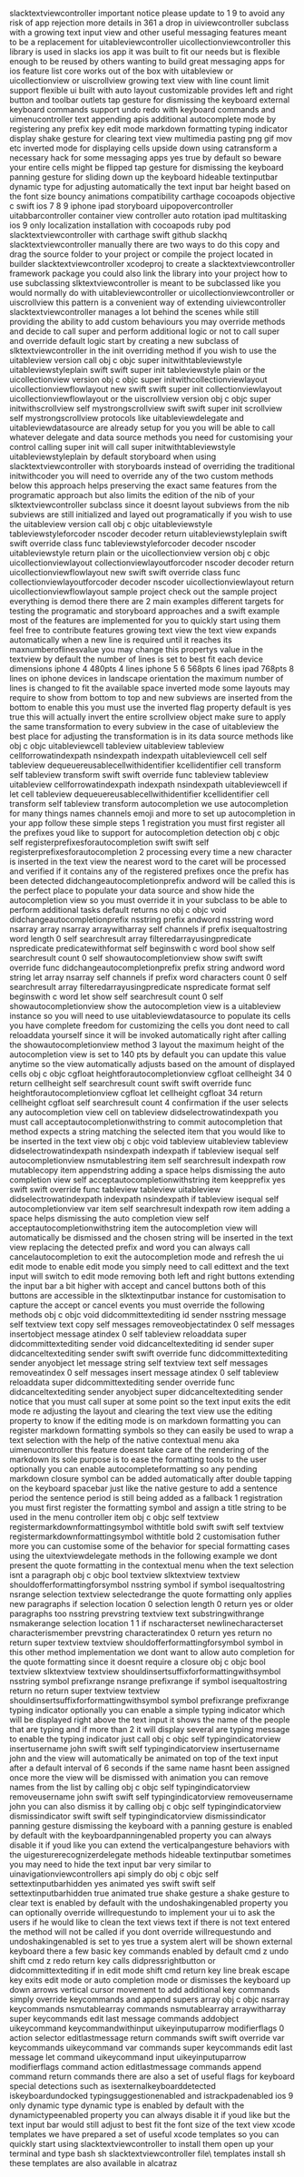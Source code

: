 slacktextviewcontroller important notice please update to 1 9 to avoid any risk of app rejection more details in 361 a drop in uiviewcontroller subclass with a growing text input view and other useful messaging features meant to be a replacement for uitableviewcontroller uicollectionviewcontroller this library is used in slacks ios app it was built to fit our needs but is flexible enough to be reused by others wanting to build great messaging apps for ios feature list core works out of the box with uitableview or uicollectionview or uiscrollview growing text view with line count limit support flexible ui built with auto layout customizable provides left and right button and toolbar outlets tap gesture for dismissing the keyboard external keyboard commands support undo redo with keyboard commands and uimenucontroller text appending apis additional autocomplete mode by registering any prefix key edit mode markdown formatting typing indicator display shake gesture for clearing text view multimedia pasting png gif mov etc inverted mode for displaying cells upside down using catransform a necessary hack for some messaging apps yes true by default so beware your entire cells might be flipped tap gesture for dismissing the keyboard panning gesture for sliding down up the keyboard hideable textinputbar dynamic type for adjusting automatically the text input bar height based on the font size bouncy animations compatibility carthage cocoapods objective c swift ios 7 8 9 iphone ipad storyboard uipopovercontroller uitabbarcontroller container view controller auto rotation ipad multitasking ios 9 only localization installation with cocoapods ruby pod slacktextviewcontroller with carthage swift github slackhq slacktextviewcontroller manually there are two ways to do this copy and drag the source folder to your project or compile the project located in builder slacktextviewcontroller xcodeproj to create a slacktextviewcontroller framework package you could also link the library into your project how to use subclassing slktextviewcontroller is meant to be subclassed like you would normally do with uitableviewcontroller or uicollectionviewcontroller or uiscrollview this pattern is a convenient way of extending uiviewcontroller slacktextviewcontroller manages a lot behind the scenes while still providing the ability to add custom behaviours you may override methods and decide to call super and perform additional logic or not to call super and override default logic start by creating a new subclass of slktextviewcontroller in the init overriding method if you wish to use the uitableview version call obj c objc super initwithtableviewstyle uitableviewstyleplain swift swift super init tableviewstyle plain or the uicollectionview version obj c objc super initwithcollectionviewlayout uicollectionviewflowlayout new swift swift super init collectionviewlayout uicollectionviewflowlayout or the uiscrollview version obj c objc super initwithscrollview self mystrongscrollview swift swift super init scrollview self mystrongscrollview protocols like uitableviewdelegate and uitableviewdatasource are already setup for you you will be able to call whatever delegate and data source methods you need for customising your control calling super init will call super initwithtableviewstyle uitableviewstyleplain by default storyboard when using slacktextviewcontroller with storyboards instead of overriding the traditional initwithcoder you will need to override any of the two custom methods below this approach helps preserving the exact same features from the programatic approach but also limits the edition of the nib of your slktextviewcontroller subclass since it doesnt layout subviews from the nib subviews are still initialized and layed out programatically if you wish to use the uitableview version call obj c objc uitableviewstyle tableviewstyleforcoder nscoder decoder return uitableviewstyleplain swift swift override class func tableviewstyleforcoder decoder nscoder uitableviewstyle return plain or the uicollectionview version obj c objc uicollectionviewlayout collectionviewlayoutforcoder nscoder decoder return uicollectionviewflowlayout new swift swift override class func collectionviewlayoutforcoder decoder nscoder uicollectionviewlayout return uicollectionviewflowlayout sample project check out the sample project everything is demod there there are 2 main examples different targets for testing the programatic and storyboard approaches and a swift example most of the features are implemented for you to quickly start using them feel free to contribute features growing text view the text view expands automatically when a new line is required until it reaches its maxnumberoflinesvalue you may change this propertys value in the textview by default the number of lines is set to best fit each device dimensions iphone 4 480pts 4 lines iphone 5 6 568pts 6 lines ipad 768pts 8 lines on iphone devices in landscape orientation the maximum number of lines is changed to fit the available space inverted mode some layouts may require to show from bottom to top and new subviews are inserted from the bottom to enable this you must use the inverted flag property default is yes true this will actually invert the entire scrollview object make sure to apply the same transformation to every subview in the case of uitableview the best place for adjusting the transformation is in its data source methods like obj c objc uitableviewcell tableview uitableview tableview cellforrowatindexpath nsindexpath indexpath uitableviewcell cell self tableview dequeuereusablecellwithidentifier kcellidentifier cell transform self tableview transform swift swift override func tableview tableview uitableview cellforrowatindexpath indexpath nsindexpath uitableviewcell if let cell tableview dequeuereusablecellwithidentifier kcellidentifier cell transform self tableview transform autocompletion we use autocompletion for many things names channels emoji and more to set up autocompletion in your app follow these simple steps 1 registration you must first register all the prefixes youd like to support for autocompletion detection obj c objc self registerprefixesforautocompletion swift swift self registerprefixesforautocompletion 2 processing every time a new character is inserted in the text view the nearest word to the caret will be processed and verified if it contains any of the registered prefixes once the prefix has been detected didchangeautocompletionprefix andword will be called this is the perfect place to populate your data source and show hide the autocompletion view so you must override it in your subclass to be able to perform additional tasks default returns no obj c objc void didchangeautocompletionprefix nsstring prefix andword nsstring word nsarray array nsarray arraywitharray self channels if prefix isequaltostring word length 0 self searchresult array filteredarrayusingpredicate nspredicate predicatewithformat self beginswith c word bool show self searchresult count 0 self showautocompletionview show swift swift override func didchangeautocompletionprefix prefix string andword word string let array nsarray self channels if prefix word characters count 0 self searchresult array filteredarrayusingpredicate nspredicate format self beginswith c word let show self searchresult count 0 self showautocompletionview show the autocompletion view is a uitableview instance so you will need to use uitableviewdatasource to populate its cells you have complete freedom for customizing the cells you dont need to call reloaddata yourself since it will be invoked automatically right after calling the showautocompletionview method 3 layout the maximum height of the autocompletion view is set to 140 pts by default you can update this value anytime so the view automatically adjusts based on the amount of displayed cells obj c objc cgfloat heightforautocompletionview cgfloat cellheight 34 0 return cellheight self searchresult count swift swift override func heightforautocompletionview cgfloat let cellheight cgfloat 34 return cellheight cgfloat self searchresult count 4 confirmation if the user selects any autocompletion view cell on tableview didselectrowatindexpath you must call acceptautocompletionwithstring to commit autocompletion that method expects a string matching the selected item that you would like to be inserted in the text view obj c objc void tableview uitableview tableview didselectrowatindexpath nsindexpath indexpath if tableview isequal self autocompletionview nsmutablestring item self searchresult indexpath row mutablecopy item appendstring adding a space helps dismissing the auto completion view self acceptautocompletionwithstring item keepprefix yes swift swift override func tableview tableview uitableview didselectrowatindexpath indexpath nsindexpath if tableview isequal self autocompletionview var item self searchresult indexpath row item adding a space helps dismissing the auto completion view self acceptautocompletionwithstring item the autocompletion view will automatically be dismissed and the chosen string will be inserted in the text view replacing the detected prefix and word you can always call cancelautocompletion to exit the autocompletion mode and refresh the ui edit mode to enable edit mode you simply need to call edittext and the text input will switch to edit mode removing both left and right buttons extending the input bar a bit higher with accept and cancel buttons both of this buttons are accessible in the slktextinputbar instance for customisation to capture the accept or cancel events you must override the following methods obj c objc void didcommittextediting id sender nsstring message self textview text copy self messages removeobjectatindex 0 self messages insertobject message atindex 0 self tableview reloaddata super didcommittextediting sender void didcanceltextediting id sender super didcanceltextediting sender swift swift override func didcommittextediting sender anyobject let message string self textview text self messages removeatindex 0 self messages insert message atindex 0 self tableview reloaddata super didcommittextediting sender override func didcanceltextediting sender anyobject super didcanceltextediting sender notice that you must call super at some point so the text input exits the edit mode re adjusting the layout and clearing the text view use the editing property to know if the editing mode is on markdown formatting you can register markdown formatting symbols so they can easily be used to wrap a text selection with the help of the native contextual menu aka uimenucontroller this feature doesnt take care of the rendering of the markdown its sole purpose is to ease the formatting tools to the user optionally you can enable autocompleteformatting so any pending markdown closure symbol can be added automatically after double tapping on the keyboard spacebar just like the native gesture to add a sentence period the sentence period is still being added as a fallback 1 registration you must first register the formatting symbol and assign a title string to be used in the menu controller item obj c objc self textview registermarkdownformattingsymbol withtitle bold swift swift self textview registermarkdownformattingsymbol withtitle bold 2 customisation futher more you can customise some of the behavior for special formatting cases using the uitextviewdelegate methods in the following example we dont present the quote formatting in the contextual menu when the text selection isnt a paragraph obj c objc bool textview slktextview textview shouldofferformattingforsymbol nsstring symbol if symbol isequaltostring nsrange selection textview selectedrange the quote formatting only applies new paragraphs if selection location 0 selection length 0 return yes or older paragraphs too nsstring prevstring textview text substringwithrange nsmakerange selection location 1 1 if nscharacterset newlinecharacterset characterismember prevstring characteratindex 0 return yes return no return super textview textview shouldofferformattingforsymbol symbol in this other method implementation we dont want to allow auto completion for the quote formatting since it doesnt require a closure obj c objc bool textview slktextview textview shouldinsertsuffixforformattingwithsymbol nsstring symbol prefixrange nsrange prefixrange if symbol isequaltostring return no return super textview textview shouldinsertsuffixforformattingwithsymbol symbol prefixrange prefixrange typing indicator optionally you can enable a simple typing indicator which will be displayed right above the text input it shows the name of the people that are typing and if more than 2 it will display several are typing message to enable the typing indicator just call obj c objc self typingindicatorview insertusername john swift swift self typingindicatorview insertusername john and the view will automatically be animated on top of the text input after a default interval of 6 seconds if the same name hasnt been assigned once more the view will be dismissed with animation you can remove names from the list by calling obj c objc self typingindicatorview removeusername john swift swift self typingindicatorview removeusername john you can also dismiss it by calling obj c objc self typingindicatorview dismissindicator swift swift self typingindicatorview dismissindicator panning gesture dismissing the keyboard with a panning gesture is enabled by default with the keyboardpanningenabled property you can always disable it if youd like you can extend the verticalpangesture behaviors with the uigesturerecognizerdelegate methods hideable textinputbar sometimes you may need to hide the text input bar very similar to uinavigationviewcontrollers api simply do obj c objc self settextinputbarhidden yes animated yes swift swift self settextinputbarhidden true animated true shake gesture a shake gesture to clear text is enabled by default with the undoshakingenabled property you can optionally override willrequestundo to implement your ui to ask the users if he would like to clean the text views text if there is not text entered the method will not be called if you dont override willrequestundo and undoshakingenabled is set to yes true a system alert will be shown external keyboard there a few basic key commands enabled by default cmd z undo shift cmd z redo return key calls didpressrightbutton or didcommittextediting if in edit mode shift cmd return key line break escape key exits edit mode or auto completion mode or dismisses the keyboard up down arrows vertical cursor movement to add additional key commands simply override keycommands and append supers array obj c objc nsarray keycommands nsmutablearray commands nsmutablearray arraywitharray super keycommands edit last message commands addobject uikeycommand keycommandwithinput uikeyinputuparrow modifierflags 0 action selector editlastmessage return commands swift swift override var keycommands uikeycommand var commands super keycommands edit last message let command uikeycommand input uikeyinputuparrow modifierflags command action editlastmessage commands append command return commands there are also a set of useful flags for keyboard special detections such as isexternalkeyboarddetected iskeyboardundocked typingsuggestionenabled and istrackpadenabled ios 9 only dynamic type dynamic type is enabled by default with the dynamictypeenabled property you can always disable it if youd like but the text input bar would still adjust to best fit the font size of the text view xcode templates we have prepared a set of useful xcode templates so you can quickly start using slacktextviewcontroller to install them open up your terminal and type bash sh slacktextviewcontroller file\ templates install sh these templates are also available in alcatraz